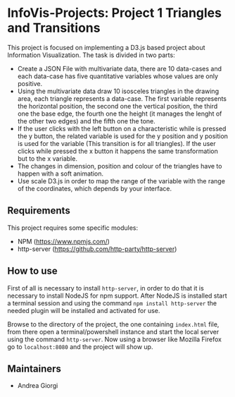 # InfoVis-Projects: Project 1 Triangles and Transitions

This project is focused on implementing a D3.js based project about Information Visualization. The task is divided in two parts:
* Create a JSON File with multivariate data, there are 10 data-cases and each data-case has five quantitative variables whose values are only positive.
* Using the multivariate data draw 10 isosceles triangles in the drawing area, each triangle represents a data-case. The first variable represents the horizontal position, the second one the vertical position, the third one the base edge, the fourth one the height (it manages the lenght of the other two edges) and the fifth one the tone. 
* If the user clicks with the left button on a characteristic while is pressed the y button, the related variable is used for the y position and y position is used for the variable (This transition is for all triangles). If the user clicks while pressed the x button it happens the same transformation but to the x variable. 
* The changes in dimension, position and colour of the triangles have to happen with a soft animation.
* Use scale D3.js in order to map the range of the variable with the range of the coordinates, which depends by your interface. 


Requirements
------------

This project requires some specific modules:

 * NPM (https://www.npmjs.com/)
 * http-server (https://github.com/http-party/http-server)

How to use
------------

First of all is necessary to install ```http-server```, in order to do that it is necessary to install NodeJS for npm support. After NodeJS is installed start a terminal session and using the command ```npm install http-server``` the needed plugin will be installed and activated for use. 

Browse to the directory of the project, the one containing ```index.html``` file, from there open a terminal/powershell instance and start the local server using the command ```http-server```. Now using a browser like Mozilla Firefox go to ```localhost:8080``` and the project will show up. 

Maintainers
------------

- Andrea Giorgi

